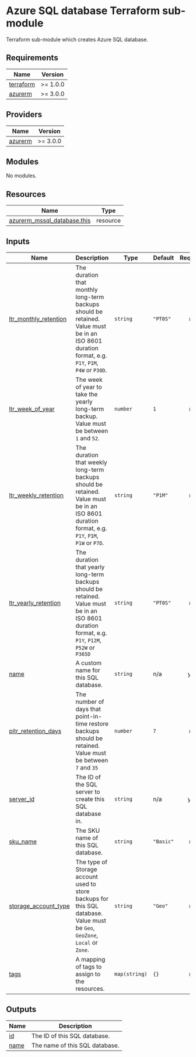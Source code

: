 # Azure SQL database Terraform sub-module

Terraform sub-module which creates Azure SQL database.

<!-- BEGIN_TF_DOCS -->
## Requirements

| Name | Version |
|------|---------|
| <a name="requirement_terraform"></a> [terraform](#requirement\_terraform) | >= 1.0.0 |
| <a name="requirement_azurerm"></a> [azurerm](#requirement\_azurerm) | >= 3.0.0 |

## Providers

| Name | Version |
|------|---------|
| <a name="provider_azurerm"></a> [azurerm](#provider\_azurerm) | >= 3.0.0 |

## Modules

No modules.

## Resources

| Name | Type |
|------|------|
| [azurerm_mssql_database.this](https://registry.terraform.io/providers/hashicorp/azurerm/latest/docs/resources/mssql_database) | resource |

## Inputs

| Name | Description | Type | Default | Required |
|------|-------------|------|---------|:--------:|
| <a name="input_ltr_monthly_retention"></a> [ltr\_monthly\_retention](#input\_ltr\_monthly\_retention) | The duration that monthly long-term backups should be retained. Value must be in an ISO 8601 duration format, e.g. `P1Y`, `P1M`, `P4W` or `P30D`. | `string` | `"PT0S"` | no |
| <a name="input_ltr_week_of_year"></a> [ltr\_week\_of\_year](#input\_ltr\_week\_of\_year) | The week of year to take the yearly long-term backup. Value must be between `1` and `52`. | `number` | `1` | no |
| <a name="input_ltr_weekly_retention"></a> [ltr\_weekly\_retention](#input\_ltr\_weekly\_retention) | The duration that weekly long-term backups should be retained. Value must be in an ISO 8601 duration format, e.g. `P1Y`, `P1M`, `P1W` or `P7D`. | `string` | `"P1M"` | no |
| <a name="input_ltr_yearly_retention"></a> [ltr\_yearly\_retention](#input\_ltr\_yearly\_retention) | The duration that yearly long-term backups should be retained. Value must be in an ISO 8601 duration format, e.g. `P1Y`, `P12M`, `P52W` or `P365D` | `string` | `"PT0S"` | no |
| <a name="input_name"></a> [name](#input\_name) | A custom name for this SQL database. | `string` | n/a | yes |
| <a name="input_pitr_retention_days"></a> [pitr\_retention\_days](#input\_pitr\_retention\_days) | The number of days that point-in-time restore backups should be retained. Value must be between `7` and `35` | `number` | `7` | no |
| <a name="input_server_id"></a> [server\_id](#input\_server\_id) | The ID of the SQL server to create this SQL database in. | `string` | n/a | yes |
| <a name="input_sku_name"></a> [sku\_name](#input\_sku\_name) | The SKU name of this SQL database. | `string` | `"Basic"` | no |
| <a name="input_storage_account_type"></a> [storage\_account\_type](#input\_storage\_account\_type) | The type of Storage account used to store backups for this SQL database. Value must be `Geo`, `GeoZone`, `Local` or `Zone`. | `string` | `"Geo"` | no |
| <a name="input_tags"></a> [tags](#input\_tags) | A mapping of tags to assign to the resources. | `map(string)` | `{}` | no |

## Outputs

| Name | Description |
|------|-------------|
| <a name="output_id"></a> [id](#output\_id) | The ID of this SQL database. |
| <a name="output_name"></a> [name](#output\_name) | The name of this SQL database. |
<!-- END_TF_DOCS -->